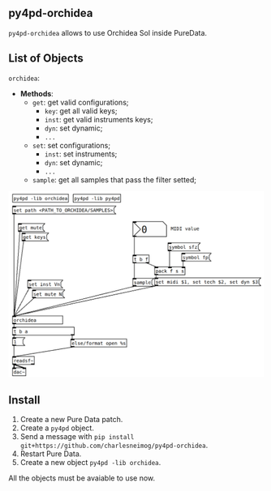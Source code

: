 ## py4pd-orchidea

`py4pd-orchidea` allows to use Orchidea Sol inside PureData.

## List of Objects

`orchidea`:

  - **Methods**:
      - `get`: get valid configurations;
        - `key`: get all valid keys;
        - `inst`: get valid instruments keys;
        - `dyn`: set dynamic;
        - `...`
      - `set`: set configurations;
        - `inst`: set instruments;
        - `dyn`: set dynamic;
        - `...`
      - `sample`: get all samples that pass the filter setted;
      
<p align="center">
    <img src=resources/help.png>
</p>
        
## Install

1. Create a new Pure Data patch.
2. Create a `py4pd` object.
3. Send a message with `pip install git+https://github.com/charlesneimog/py4pd-orchidea`.
4. Restart Pure Data.
5. Create a new object `py4pd -lib orchidea`.

All the objects must be avaiable to use now.

